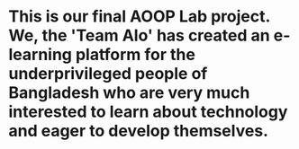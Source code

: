 # This is our final AOOP Lab project. We, the 'Team Alo' has created an e-learning platform for the underprivileged people of Bangladesh who are very much interested to learn about technology and eager to develop themselves.
